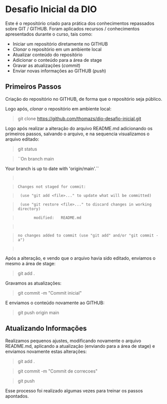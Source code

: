 # Desafio Inicial da DIO

Este é o repositório criado para prática dos conhecimentos repassados sobre GIT / GITHUB. Foram aplicados recursos / conhecimentos apresentados durante o curso, tais como:

- Iniciar um repositório diretamente no GITHUB
- *Clonar* o repositório em um ambiente local
- Atualizar conteúdo do repositório
- Adicionar o conteúdo para a área de stage
- Gravar as atualizações (*commit*)
- Enviar novas informações ao GITHUB (*push*)


## Primeiros Passos

Criação do repositório no GITHUB, de forma que o repositório seja público.

Logo após, *clonar* o repositório em ambiente local:
> git clone https://github.com/thomazs/dio-desafio-inicial.git

Logo após realizar a alteração do arquivo README.md adicionando os primeiros passos, salvando o arquivo, e na sequencia visualizamos o arquivo editado:
> git status

> ``On branch main

Your branch is up to date with 'origin/main'.``

> ` `

> `Changes not staged for commit: `

> `  (use "git add <file>..." to update what will be committed) `

> `  (use "git restore <file>..." to discard changes in working directory) `

> `        modified:   README.md `

> ` `

> `no changes added to commit (use "git add" and/or "git commit -a")`

> ` `


Após a alteração, e vendo que o arquivo havia sido editado, enviamos o mesmo a área de stage:
> git add . 


Gravamos as atualizações:
> git commit -m "Commit inicial"


E enviamos o conteúdo novamente ao GITHUB:
> git push origin main


## Atualizando Informações

Realizamos pequenos ajustes, modificando novamente o arquivo README.md, aplicando a atualização (enviando para a área de stage) e enviamos novamente estas alterações:
> git add .

> git commit -m "Commit de correcoes"

> git push 

Esse processo foi realizado algumas vezes para treinar os passos apontados. 
